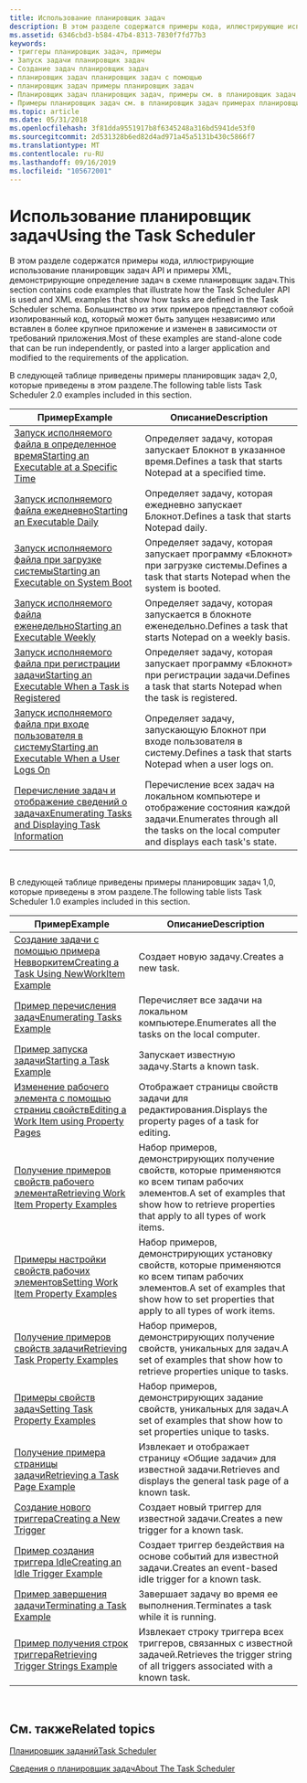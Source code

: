 ```yaml
---
title: Использование планировщик задач
description: В этом разделе содержатся примеры кода, иллюстрирующие использование планировщик задач API и примеры XML, демонстрирующие определение задач в схеме планировщик задач.
ms.assetid: 6346cbd3-b584-47b4-8313-7830f7fd77b3
keywords:
- триггеры планировщик задач, примеры
- Запуск задачи планировщик задач
- Создание задач планировщик задач
- планировщик задач планировщик задач с помощью
- планировщик задач примеры планировщик задач
- Планировщик задач планировщик задач, примеры см. в планировщик задач примерах планировщик задач
- Примеры планировщик задач см. в планировщик задач примерах планировщик задач
ms.topic: article
ms.date: 05/31/2018
ms.openlocfilehash: 3f81dda9551917b8f6345248a316bd5941de53f0
ms.sourcegitcommit: 2d531328b6ed82d4ad971a45a5131b430c5866f7
ms.translationtype: MT
ms.contentlocale: ru-RU
ms.lasthandoff: 09/16/2019
ms.locfileid: "105672001"
---
```

# <a name="using-the-task-scheduler"></a><span data-ttu-id="d7ab9-110">Использование планировщик задач</span><span class="sxs-lookup"><span data-stu-id="d7ab9-110">Using the Task Scheduler</span></span>

<span data-ttu-id="d7ab9-111">В этом разделе содержатся примеры кода, иллюстрирующие использование планировщик задач API и примеры XML, демонстрирующие определение задач в схеме планировщик задач.</span><span class="sxs-lookup"><span data-stu-id="d7ab9-111">This section contains code examples that illustrate how the Task Scheduler API is used and XML examples that show how tasks are defined in the Task Scheduler schema.</span></span> <span data-ttu-id="d7ab9-112">Большинство из этих примеров представляют собой изолированный код, который может быть запущен независимо или вставлен в более крупное приложение и изменен в зависимости от требований приложения.</span><span class="sxs-lookup"><span data-stu-id="d7ab9-112">Most of these examples are stand-alone code that can be run independently, or pasted into a larger application and modified to the requirements of the application.</span></span>

<span data-ttu-id="d7ab9-113">В следующей таблице приведены примеры планировщик задач 2,0, которые приведены в этом разделе.</span><span class="sxs-lookup"><span data-stu-id="d7ab9-113">The following table lists Task Scheduler 2.0 examples included in this section.</span></span>



| <span data-ttu-id="d7ab9-114">Пример</span><span class="sxs-lookup"><span data-stu-id="d7ab9-114">Example</span></span>                                                                                                    | <span data-ttu-id="d7ab9-115">Описание</span><span class="sxs-lookup"><span data-stu-id="d7ab9-115">Description</span></span>                                                                            |
|------------------------------------------------------------------------------------------------------------|----------------------------------------------------------------------------------------|
| [<span data-ttu-id="d7ab9-116">Запуск исполняемого файла в определенное время</span><span class="sxs-lookup"><span data-stu-id="d7ab9-116">Starting an Executable at a Specific Time</span></span>](starting-an-executable-at-a-spcific-time.md)                  | <span data-ttu-id="d7ab9-117">Определяет задачу, которая запускает Блокнот в указанное время.</span><span class="sxs-lookup"><span data-stu-id="d7ab9-117">Defines a task that starts Notepad at a specified time.</span></span>                                |
| [<span data-ttu-id="d7ab9-118">Запуск исполняемого файла ежедневно</span><span class="sxs-lookup"><span data-stu-id="d7ab9-118">Starting an Executable Daily</span></span>](starting-an-executable-daily.md)                                           | <span data-ttu-id="d7ab9-119">Определяет задачу, которая ежедневно запускает Блокнот.</span><span class="sxs-lookup"><span data-stu-id="d7ab9-119">Defines a task that starts Notepad daily.</span></span>                                              |
| [<span data-ttu-id="d7ab9-120">Запуск исполняемого файла при загрузке системы</span><span class="sxs-lookup"><span data-stu-id="d7ab9-120">Starting an Executable on System Boot</span></span>](starting-an-executable-on-system-boot.md)                         | <span data-ttu-id="d7ab9-121">Определяет задачу, которая запускает программу «Блокнот» при загрузке системы.</span><span class="sxs-lookup"><span data-stu-id="d7ab9-121">Defines a task that starts Notepad when the system is booted.</span></span>                          |
| [<span data-ttu-id="d7ab9-122">Запуск исполняемого файла еженедельно</span><span class="sxs-lookup"><span data-stu-id="d7ab9-122">Starting an Executable Weekly</span></span>](starting-an-executable-weekly.md)                                         | <span data-ttu-id="d7ab9-123">Определяет задачу, которая запускается в блокноте еженедельно.</span><span class="sxs-lookup"><span data-stu-id="d7ab9-123">Defines a task that starts Notepad on a weekly basis.</span></span>                                  |
| [<span data-ttu-id="d7ab9-124">Запуск исполняемого файла при регистрации задачи</span><span class="sxs-lookup"><span data-stu-id="d7ab9-124">Starting an Executable When a Task is Registered</span></span>](starting-an-executable-when-a-task-is-registered.md)   | <span data-ttu-id="d7ab9-125">Определяет задачу, которая запускает программу «Блокнот» при регистрации задачи.</span><span class="sxs-lookup"><span data-stu-id="d7ab9-125">Defines a task that starts Notepad when the task is registered.</span></span>                        |
| [<span data-ttu-id="d7ab9-126">Запуск исполняемого файла при входе пользователя в систему</span><span class="sxs-lookup"><span data-stu-id="d7ab9-126">Starting an Executable When a User Logs On</span></span>](starting-an-executable-when-a-user-logs-on.md)               | <span data-ttu-id="d7ab9-127">Определяет задачу, запускающую Блокнот при входе пользователя в систему.</span><span class="sxs-lookup"><span data-stu-id="d7ab9-127">Defines a task that starts Notepad when a user logs on.</span></span>                                |
| [<span data-ttu-id="d7ab9-128">Перечисление задач и отображение сведений о задачах</span><span class="sxs-lookup"><span data-stu-id="d7ab9-128">Enumerating Tasks and Displaying Task Information</span></span>](enumerating-tasks-and-displaying-task-information.md) | <span data-ttu-id="d7ab9-129">Перечисление всех задач на локальном компьютере и отображение состояния каждой задачи.</span><span class="sxs-lookup"><span data-stu-id="d7ab9-129">Enumerates through all the tasks on the local computer and displays each task's state.</span></span> |



 

<span data-ttu-id="d7ab9-130">В следующей таблице приведены примеры планировщик задач 1,0, которые приведены в этом разделе.</span><span class="sxs-lookup"><span data-stu-id="d7ab9-130">The following table lists Task Scheduler 1.0 examples included in this section.</span></span> 

| <span data-ttu-id="d7ab9-131">Пример</span><span class="sxs-lookup"><span data-stu-id="d7ab9-131">Example</span></span>                                                                                    | <span data-ttu-id="d7ab9-132">Описание</span><span class="sxs-lookup"><span data-stu-id="d7ab9-132">Description</span></span>                                                                                   |
|--------------------------------------------------------------------------------------------|-----------------------------------------------------------------------------------------------|
| [<span data-ttu-id="d7ab9-133">Создание задачи с помощью примера Невворкитем</span><span class="sxs-lookup"><span data-stu-id="d7ab9-133">Creating a Task Using NewWorkItem Example</span></span>](creating-a-task-using-newworkitem-example.md) | <span data-ttu-id="d7ab9-134">Создает новую задачу.</span><span class="sxs-lookup"><span data-stu-id="d7ab9-134">Creates a new task.</span></span>                                                                           |
| [<span data-ttu-id="d7ab9-135">Пример перечисления задач</span><span class="sxs-lookup"><span data-stu-id="d7ab9-135">Enumerating Tasks Example</span></span>](enumerating-tasks-example.md)                                 | <span data-ttu-id="d7ab9-136">Перечисляет все задачи на локальном компьютере.</span><span class="sxs-lookup"><span data-stu-id="d7ab9-136">Enumerates all the tasks on the local computer.</span></span>                                               |
| [<span data-ttu-id="d7ab9-137">Пример запуска задачи</span><span class="sxs-lookup"><span data-stu-id="d7ab9-137">Starting a Task Example</span></span>](starting-a-task-example.md)                                     | <span data-ttu-id="d7ab9-138">Запускает известную задачу.</span><span class="sxs-lookup"><span data-stu-id="d7ab9-138">Starts a known task.</span></span>                                                                          |
| [<span data-ttu-id="d7ab9-139">Изменение рабочего элемента с помощью страниц свойств</span><span class="sxs-lookup"><span data-stu-id="d7ab9-139">Editing a Work Item using Property Pages</span></span>](editing-a-work-item-using-property-pages.md)   | <span data-ttu-id="d7ab9-140">Отображает страницы свойств задачи для редактирования.</span><span class="sxs-lookup"><span data-stu-id="d7ab9-140">Displays the property pages of a task for editing.</span></span>                                            |
| [<span data-ttu-id="d7ab9-141">Получение примеров свойств рабочего элемента</span><span class="sxs-lookup"><span data-stu-id="d7ab9-141">Retrieving Work Item Property Examples</span></span>](retrieving-work-item-property-examples.md)       | <span data-ttu-id="d7ab9-142">Набор примеров, демонстрирующих получение свойств, которые применяются ко всем типам рабочих элементов.</span><span class="sxs-lookup"><span data-stu-id="d7ab9-142">A set of examples that show how to retrieve properties that apply to all types of work items.</span></span> |
| [<span data-ttu-id="d7ab9-143">Примеры настройки свойств рабочих элементов</span><span class="sxs-lookup"><span data-stu-id="d7ab9-143">Setting Work Item Property Examples</span></span>](setting-work-item-property-examples.md)             | <span data-ttu-id="d7ab9-144">Набор примеров, демонстрирующих установку свойств, которые применяются ко всем типам рабочих элементов.</span><span class="sxs-lookup"><span data-stu-id="d7ab9-144">A set of examples that show how to set properties that apply to all types of work items.</span></span>      |
| [<span data-ttu-id="d7ab9-145">Получение примеров свойств задачи</span><span class="sxs-lookup"><span data-stu-id="d7ab9-145">Retrieving Task Property Examples</span></span>](retrieving-task-property-examples.md)                 | <span data-ttu-id="d7ab9-146">Набор примеров, демонстрирующих получение свойств, уникальных для задач.</span><span class="sxs-lookup"><span data-stu-id="d7ab9-146">A set of examples that show how to retrieve properties unique to tasks.</span></span>                       |
| [<span data-ttu-id="d7ab9-147">Примеры свойств задач</span><span class="sxs-lookup"><span data-stu-id="d7ab9-147">Setting Task Property Examples</span></span>](setting-task-property-examples.md)                       | <span data-ttu-id="d7ab9-148">Набор примеров, демонстрирующих задание свойств, уникальных для задач.</span><span class="sxs-lookup"><span data-stu-id="d7ab9-148">A set of examples that show how to set properties unique to tasks.</span></span>                            |
| [<span data-ttu-id="d7ab9-149">Получение примера страницы задачи</span><span class="sxs-lookup"><span data-stu-id="d7ab9-149">Retrieving a Task Page Example</span></span>](retrieving-a-task-page-example.md)                       | <span data-ttu-id="d7ab9-150">Извлекает и отображает страницу «Общие задачи» для известной задачи.</span><span class="sxs-lookup"><span data-stu-id="d7ab9-150">Retrieves and displays the general task page of a known task.</span></span>                                 |
| [<span data-ttu-id="d7ab9-151">Создание нового триггера</span><span class="sxs-lookup"><span data-stu-id="d7ab9-151">Creating a New Trigger</span></span>](creating-a-new-trigger.md)                                       | <span data-ttu-id="d7ab9-152">Создает новый триггер для известной задачи.</span><span class="sxs-lookup"><span data-stu-id="d7ab9-152">Creates a new trigger for a known task.</span></span>                                                       |
| [<span data-ttu-id="d7ab9-153">Пример создания триггера Idle</span><span class="sxs-lookup"><span data-stu-id="d7ab9-153">Creating an Idle Trigger Example</span></span>](creating-an-idle-trigger-example.md)                   | <span data-ttu-id="d7ab9-154">Создает триггер бездействия на основе событий для известной задачи.</span><span class="sxs-lookup"><span data-stu-id="d7ab9-154">Creates an event-based idle trigger for a known task.</span></span>                                         |
| [<span data-ttu-id="d7ab9-155">Пример завершения задачи</span><span class="sxs-lookup"><span data-stu-id="d7ab9-155">Terminating a Task Example</span></span>](terminating-a-task-example.md)                               | <span data-ttu-id="d7ab9-156">Завершает задачу во время ее выполнения.</span><span class="sxs-lookup"><span data-stu-id="d7ab9-156">Terminates a task while it is running.</span></span>                                                        |
| [<span data-ttu-id="d7ab9-157">Пример получения строк триггера</span><span class="sxs-lookup"><span data-stu-id="d7ab9-157">Retrieving Trigger Strings Example</span></span>](retrieving-trigger-strings-example.md)               | <span data-ttu-id="d7ab9-158">Извлекает строку триггера всех триггеров, связанных с известной задачей.</span><span class="sxs-lookup"><span data-stu-id="d7ab9-158">Retrieves the trigger string of all triggers associated with a known task.</span></span>                    |



 

## <a name="related-topics"></a><span data-ttu-id="d7ab9-159">См. также</span><span class="sxs-lookup"><span data-stu-id="d7ab9-159">Related topics</span></span>

<dl> <dt>

[<span data-ttu-id="d7ab9-160">Планировщик заданий</span><span class="sxs-lookup"><span data-stu-id="d7ab9-160">Task Scheduler</span></span>](task-scheduler-start-page.md)
</dt> <dt>

[<span data-ttu-id="d7ab9-161">Сведения о планировщик задач</span><span class="sxs-lookup"><span data-stu-id="d7ab9-161">About The Task Scheduler</span></span>](about-the-task-scheduler.md)
</dt> </dl>

 

 




